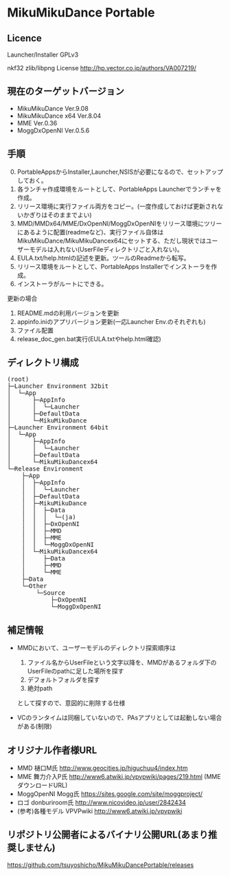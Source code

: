 ﻿MikuMikuDance Portable
======================

Licence
-------

Launcher/Installer
GPLv3

nkf32
zlib/libpng License
http://hp.vector.co.jp/authors/VA007219/

現在のターゲットバージョン
--------------------------
* MikuMikuDance Ver.9.08
* MikuMikuDance x64 Ver.8.04
* MME Ver.0.36
* MoggDxOpenNI Ver.0.5.6

手順
----
0. PortableAppsからInstaller,Launcher,NSISが必要になるので、セットアップしておく。
1. 各ランチャ作成環境をルートとして、PortableApps Launcherでランチャを作成。
2. リリース環境に実行ファイル両方をコピー。(一度作成しておけば更新されないかぎりはそのままでよい)
3. MMD/MMDx64/MME/DxOpenNI/MoggDxOpenNIをリリース環境にツリーにあるように配置(readmeなど)、実行ファイル自体はMikuMikuDance/MikuMikuDancex64にセットする、ただし現状ではユーザーモデルは入れない(UserFileディレクトリごと入れない)。
4. EULA.txt/help.htmlの記述を更新。ツールのReadmeから転写。
5. リリース環境をルートとして、PortableApps Installerでインストーラを作成。
6. インストーラがルートにできる。

更新の場合

1. README.mdの利用バージョンを更新
2. appinfo.iniのアプリバージョン更新(一応Launcher Env.のそれぞれも)
3. ファイル配置
4. release_doc_gen.bat実行(EULA.txtやhelp.html確認)

ディレクトリ構成
----------------

<pre>
(root)
├─Launcher Environment 32bit
│  └─App
│      ├─AppInfo
│      │  └─Launcher
│      ├─DefaultData
│      └─MikuMikuDance
├─Launcher Environment 64bit
│  └─App
│      ├─AppInfo
│      │  └─Launcher
│      ├─DefaultData
│      └─MikuMikuDancex64
└─Release Environment
    ├─App
    │  ├─AppInfo
    │  │  └─Launcher
    │  ├─DefaultData
    │  ├─MikuMikuDance
    │  │  ├─Data
    │  │  │  └─(ja)
    │  │  ├─DxOpenNI
    │  │  ├─MMD
    │  │  ├─MME
    │  │  └─MoggDxOpenNI
    │  └─MikuMikuDancex64
    │     ├─Data
    │     ├─MMD
    │     └─MME
    ├─Data
    └─Other
        └─Source
            ├─DxOpenNI
            └─MoggDxOpenNI
</pre>

補足情報
--------
* MMDにおいて、ユーザーモデルのディレクトリ探索順序は
  1. ファイル名からUserFileという文字以降を、MMDがあるフォルダ下のUserFileのpathに足した場所を探す 
  2. デフォルトフォルダを探す 
  3. 絶対path
  
  として探すので、意図的に削除する仕様
* VCのランタイムは同梱していないので、PAsアプリとしては起動しない場合がある(制限)


オリジナル作者様URL
-------------------
* MMD 樋口M氏 http://www.geocities.jp/higuchuu4/index.htm
* MME 舞力介入P氏 http://www6.atwiki.jp/vpvpwiki/pages/219.html (MMEダウンロードURL)
* MoggOpenNI Mogg氏 https://sites.google.com/site/moggproject/
* ロゴ donburiroom氏 http://www.nicovideo.jp/user/2842434
* (参考)各種モデル VPVPwiki http://www6.atwiki.jp/vpvpwiki

リポジトリ公開者によるバイナリ公開URL(あまり推奨しません)
---------------------------------------------------------
https://github.com/tsuyoshicho/MikuMikuDancePortable/releases
